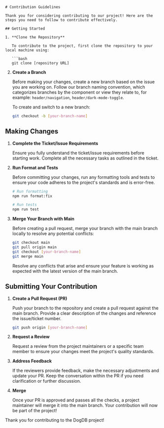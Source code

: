 ````
# Contribution Guidelines

Thank you for considering contributing to our project! Here are the steps you need to follow to contribute effectively.

## Getting Started

1. **Clone the Repository**

   To contribute to the project, first clone the repository to your local machine using:

   ```bash
   git clone [repository URL]
````

2. **Create a Branch**

    Before making your changes, create a new branch based on the issue you are working on. Follow our branch naming convention, which categorizes branches by the component or view they relate to, for example: `header/navigation`, `header/dark-mode-toggle`.

    To create and switch to a new branch:

    ```bash
    git checkout -b [your-branch-name]
    ```

## Making Changes

1. **Complete the Ticket/Issue Requirements**

    Ensure you fully understand the ticket/issue requirements before starting work. Complete all the necessary tasks as outlined in the ticket.

2. **Run Format and Tests**

    Before committing your changes, run any formatting tools and tests to ensure your code adheres to the project's standards and is error-free.

    ```bash
    # Run formatting
    npm run format:fix

    # Run tests
    npm run test
    ```

3. **Merge Your Branch with Main**

    Before creating a pull request, merge your branch with the main branch locally to resolve any potential conflicts:

    ```bash
    git checkout main
    git pull origin main
    git checkout [your-branch-name]
    git merge main
    ```

    Resolve any conflicts that arise and ensure your feature is working as expected with the latest version of the main branch.

## Submitting Your Contribution

1. **Create a Pull Request (PR)**

    Push your branch to the repository and create a pull request against the main branch. Provide a clear description of the changes and reference the issue/ticket number.

    ```bash
    git push origin [your-branch-name]
    ```

2. **Request a Review**

    Request a review from the project maintainers or a specific team member to ensure your changes meet the project's quality standards.

3. **Address Feedback**

    If the reviewers provide feedback, make the necessary adjustments and update your PR. Keep the conversation within the PR if you need clarification or further discussion.

4. **Merge**

    Once your PR is approved and passes all the checks, a project maintainer will merge it into the main branch. Your contribution will now be part of the project!

Thank you for contributing to the DogDB project!
